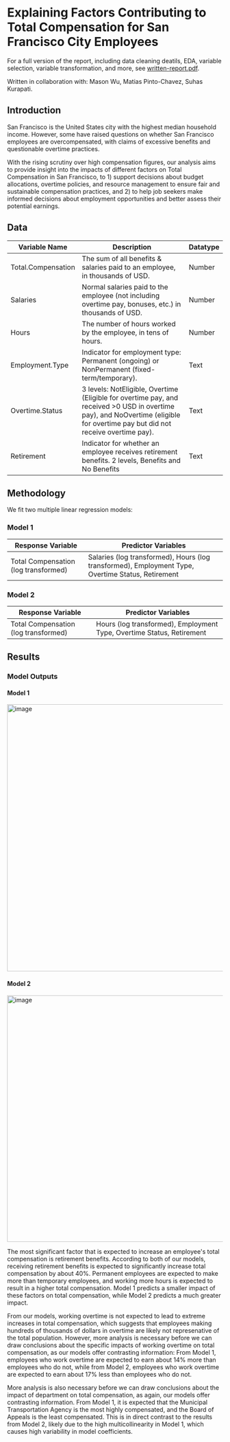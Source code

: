 # Explaining Factors Contributing to Total Compensation for San Francisco City Employees
For a full version of the report, including data cleaning deatils, EDA, variable selection, variable transformation, and more, see [written-report.pdf](https://github.com/kelly-h-xu/compensation-analysis/blob/762a52c8b9f237682b07304aa26ddfc6fde5195d/written-report.pdf). 


Written in collaboration with: Mason Wu, Matias Pinto-Chavez, Suhas Kurapati. 

## Introduction
San Francisco is the United States city with the highest median household income. However, some have raised questions on whether San Francisco employees are overcompensated, with claims of excessive benefits and questionable overtime practices. 

With the rising scrutiny over high compensation figures, our analysis aims to provide insight into the impacts of different factors on Total Compensation in San Francisco, to 1) support decisions about budget allocations, overtime policies, and resource management to ensure fair and sustainable compensation practices, and 2) to help job seekers make informed decisions about employment opportunities and better assess their potential earnings.

## Data
| Variable Name        | Description                                                                                                                                                       | Datatype |
|----------------------|-------------------------------------------------------------------------------------------------------------------------------------------------------------------|----------|
| Total.Compensation   | The sum of all benefits & salaries paid to an employee, in thousands of USD.                                                                                      | Number   |
| Salaries             | Normal salaries paid to the employee (not including overtime pay, bonuses, etc.) in thousands of USD.                                                             | Number   |
| Hours                | The number of hours worked by the employee, in tens of hours.                                                                                                     | Number   |
| Employment.Type      | Indicator for employment type: Permanent (ongoing) or NonPermanent (fixed-term/temporary).                                                                        | Text     |
| Overtime.Status      | 3 levels: NotEligible, Overtime (Eligible for overtime pay, and received >0 USD in overtime pay), and NoOvertime (eligible for overtime pay but did not receive overtime pay). | Text     |
| Retirement           | Indicator for whether an employee receives retirement benefits. 2 levels, Benefits and No Benefits                                                                | Text     |


## Methodology
We fit two multiple linear regression models:
### Model 1
| **Response Variable**              | **Predictor Variables**                                                             |
|------------------------------------|------------------------------------------------------------------------------------|
| Total Compensation (log transformed) | Salaries (log transformed), Hours (log transformed), Employment Type, Overtime Status, Retirement |

### Model 2
| **Response Variable**              | **Predictor Variables**                                                |
|------------------------------------|------------------------------------------------------------------------|
| Total Compensation (log transformed) | Hours (log transformed), Employment Type, Overtime Status, Retirement |


## Results
### Model Outputs
#### Model 1
<img width="622" alt="image" src="https://github.com/user-attachments/assets/700fda50-2627-45d2-bfd9-5a9f0ecd0d12" />

#### Model 2
<img width="574" alt="image" src="https://github.com/user-attachments/assets/e9d1329d-12d1-4e20-a55b-02eb78d1c7d0" />

The most significant factor that is expected to increase an employee's total compensation is retirement benefits. According to both of our models, receiving retirement benefits is expected to significantly increase total compensation by about 40%. Permanent employees are expected to make more than temporary employees, and working more hours is expected to result in a higher total compensation. Model 1 predicts a smaller impact of these factors on total compensation, while Model 2 predicts a much greater impact.

From our models, working overtime is not expected to lead to extreme increases in total compensation, which suggests that employees making hundreds of thousands of dollars in overtime are likely not represenative of the total population. However, more analysis is necessary before we can draw conclusions about the specific impacts of working overtime on total compensation, as our models offer contrasting information: From Model 1, employees who work overtime are expected to earn about 14% more than employees who do not, while from Model 2, employees who work overtime are expected to earn about 17% less than employees who do not.

More analysis is also necessary before we can draw conclusions about the impact of department on total compensation, as again, our models offer contrasting information. From Model 1, it is expected that the Municipal Transportation Agency is the most highly compensated, and the Board of Appeals is the least compensated. This is in direct contrast to the results from Model 2, likely due to the high multicollinearity in Model 1, which causes high variability in model coefficients.

